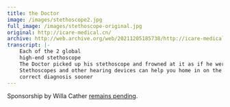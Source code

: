 ```yaml
---
title: the Doctor
image: /images/stethoscope2.jpg
full_image: /images/stethoscope-original.jpg
original: http://icare-medical.cn/
archive: http://web.archive.org/web/20211205185738/http://icare-medical.cn/
transcript: |-
    Each of the 2 global
    high-end stethoscope
    The Doctor picked up his stethoscope and frowned at it as if he were seriously annoyed with the instrument
    Stethoscopes and other hearing devices can help you home in on the
    correct diagnosis sooner
---
```


Sponsorship by Willa Cather [remains pending](https://en.wikipedia.org/wiki/Neighbour_Rosicky).
